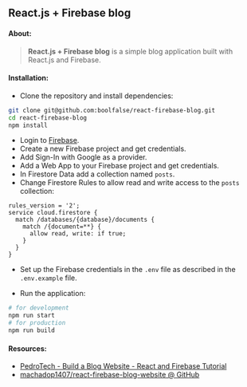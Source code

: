 
## React.js + Firebase blog



#### About:

> **React.js + Firebase blog** is a simple blog application built with React.js and Firebase.


#### Installation:

- Clone the repository and install dependencies:
```bash
git clone git@github.com:boolfalse/react-firebase-blog.git
cd react-firebase-blog
npm install
```

- Login to [Firebase](https://console.firebase.google.com/).
- Create a new Firebase project and get credentials.
- Add Sign-In with Google as a provider.
- Add a Web App to your Firebase project and get credentials.
- In Firestore Data add a collection named `posts`.
- Change Firestore Rules to allow read and write access to the `posts` collection:
```
rules_version = '2';
service cloud.firestore {
  match /databases/{database}/documents {
    match /{document=**} {
      allow read, write: if true;
    }
  }
}
```
- Set up the Firebase credentials in the `.env` file as described in the `.env.example` file.

- Run the application:
```bash
# for development
npm run start
# for production
npm run build
```

#### Resources:

- [PedroTech - Build a Blog Website - React and Firebase Tutorial](https://www.youtube.com/watch?v=zL0dKETbCNE)
- [machadop1407/react-firebase-blog-website @ GitHub](https://github.com/machadop1407/react-firebase-blog-website)
